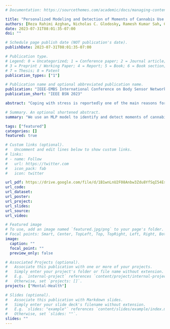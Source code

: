 ```yaml
---
# Documentation: https://sourcethemes.com/academic/docs/managing-content/

title: "Personalized Modeling and Detection of Moments of Cannabis Use in Free-Living Environments"
authors: [Reza Rahimi Azghan, Nicholas C. Glodosky, Ramesh Kumar Sah, Carrie Cuttler, Ryan McLaughlin, Michael J. Cleveland, Hassan Ghasemzadeh]
date: 2023-07-31T08:01:35-07:00
doi: ""

# Schedule page publish date (NOT publication's date).
publishDate: 2023-07-31T08:01:35-07:00

# Publication type.
# Legend: 0 = Uncategorized; 1 = Conference paper; 2 = Journal article;
# 3 = Preprint / Working Paper; 4 = Report; 5 = Book; 6 = Book section;
# 7 = Thesis; 8 = Patent
publication_types: ["1"]

# Publication name and optional abbreviated publication name.
publication: "IEEE-EMBS International Conference on Body Sensor Networks: Sensor and Systems for Digital Health (BSN'23)"
publication_short: "IEEE BSN 2023"

abstract: "Coping with stress is reportedly one of the main reasons for chronic cannabis use. Developing a real-time system that offers cannabis users alternative methods to cope with stress is of interest in medical applications. To develop such a system, it is necessary to design a reliable mechanism for identifying cannabis use sessions in uncontrolled environments using physiological markers captured with wearable sensors. Therefore, the primary objective of this study is to design a system that can identify sessions of cannabis consumption by utilizing one of the most significant biomarkers of stress, Electrodermal Activity (EDA). We conducted a user study to collect physiological sensor data in real-life setting. We then model the cannabis use detection as a supervised learning problem and train a neural network model. To improve the performance of the proposed model for a specific subject, transfer learning techniques were used to retrain the base model on the new user data. Trained model achieved average f1-score of 0.68 and accuracy of 71.58% on the test data from Leave One Subject Out (LOSO) analysis. After applying transfer learning, the retrained model achieved average f1-score of 0.8 and accuracy of 83.61% when detecting the cannabis consumption period for the same subjects"

# Summary. An optional shortened abstract.
summary: "We use an MLP model to identify and detect moments of cannabis use. We later use transfer learning to further enhance model accuracy."

tags: ["featured"]
categories: []
featured: true

# Custom links (optional).
#   Uncomment and edit lines below to show custom links.
# links:
# - name: Follow
#   url: https://twitter.com
#   icon_pack: fab
#   icon: twitter

url_pdf: https://drive.google.com/file/d/1B1wnLnU2F08Anbw3Zdu8YfSqI54EsOxz/view?usp=drive_link
url_code:
url_dataset:
url_poster:
url_project:
url_slides:
url_source:
url_video:

# Featured image
# To use, add an image named `featured.jpg/png` to your page's folder.
# Focal points: Smart, Center, TopLeft, Top, TopRight, Left, Right, BottomLeft, Bottom, BottomRight.
image:
  caption: ""
  focal_point: ""
  preview_only: false

# Associated Projects (optional).
#   Associate this publication with one or more of your projects.
#   Simply enter your project's folder or file name without extension.
#   E.g. `internal-project` references `content/project/internal-project/index.md`.
#   Otherwise, set `projects: []`.
projects: ["Mental-Health"]

# Slides (optional).
#   Associate this publication with Markdown slides.
#   Simply enter your slide deck's filename without extension.
#   E.g. `slides: "example"` references `content/slides/example/index.md`.
#   Otherwise, set `slides: ""`.
slides: ""
---
```

